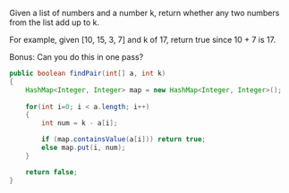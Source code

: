 Given a list of numbers and a number k, return whether any two numbers from the list add up to k.

For example, given [10, 15, 3, 7] and k of 17, return true since 10 + 7 is 17.

Bonus: Can you do this in one pass?

```java
public boolean findPair(int[] a, int k)
{
    HashMap<Integer, Integer> map = new HashMap<Integer, Integer>();
    
    for(int i=0; i < a.length; i++)
    {
        int num = k - a[i];

        if (map.containsValue(a[i])) return true;
        else map.put(i, num);
    }

    return false;
}
```